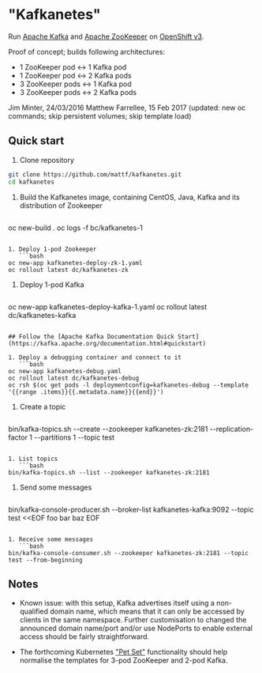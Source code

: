 # "Kafkanetes"

Run [Apache Kafka](https://kafka.apache.org/) and [Apache ZooKeeper](https://zookeeper.apache.org/) on [OpenShift v3](https://www.openshift.com/).

Proof of concept; builds following architectures:

* 1 ZooKeeper pod <-> 1 Kafka pod
* 1 ZooKeeper pod <-> 2 Kafka pods
* 3 ZooKeeper pods <-> 1 Kafka pod
* 3 ZooKeeper pods <-> 2 Kafka pods

Jim Minter, 24/03/2016
Matthew Farrellee, 15 Feb 2017 (updated: new oc commands; skip persistent volumes; skip template load)

## Quick start

1. Clone repository
 ```bash
git clone https://github.com/mattf/kafkanetes.git
cd kafkanetes
```

1. Build the Kafkanetes image, containing CentOS, Java, Kafka and its distribution of Zookeeper
   ```bash
oc new-build .
oc logs -f bc/kafkanetes-1
```

1. Deploy 1-pod Zookeeper
   ```bash
oc new-app kafkanetes-deploy-zk-1.yaml
oc rollout latest dc/kafkanetes-zk
```

1. Deploy 1-pod Kafka
   ```bash
oc new-app kafkanetes-deploy-kafka-1.yaml
oc rollout latest dc/kafkanetes-kafka
```

## Follow the [Apache Kafka Documentation Quick Start](https://kafka.apache.org/documentation.html#quickstart)

1. Deploy a debugging container and connect to it
   ```bash
oc new-app kafkanetes-debug.yaml
oc rollout latest dc/kafkanetes-debug
oc rsh $(oc get pods -l deploymentconfig=kafkanetes-debug --template '{{range .items}}{{.metadata.name}}{{end}}')
```

1. Create a topic
   ```bash
bin/kafka-topics.sh --create --zookeeper kafkanetes-zk:2181 --replication-factor 1 --partitions 1 --topic test
```

1. List topics
   ```bash
bin/kafka-topics.sh --list --zookeeper kafkanetes-zk:2181
```

1. Send some messages
   ```bash
bin/kafka-console-producer.sh --broker-list kafkanetes-kafka:9092 --topic test <<EOF
foo
bar 
baz
EOF
```

1. Receive some messages
   ```bash
bin/kafka-console-consumer.sh --zookeeper kafkanetes-zk:2181 --topic test --from-beginning
```

## Notes

* Known issue: with this setup, Kafka advertises itself using a non-qualified domain name, which means that it can only be accessed by clients in the same namespace.  Further customisation to changed the announced domain name/port and/or use NodePorts to enable external access should be fairly straightforward.

* The forthcoming Kubernetes ["Pet Set"](https://github.com/kubernetes/kubernetes/pull/18016) functionality should help normalise the templates for 3-pod ZooKeeper and 2-pod Kafka.
